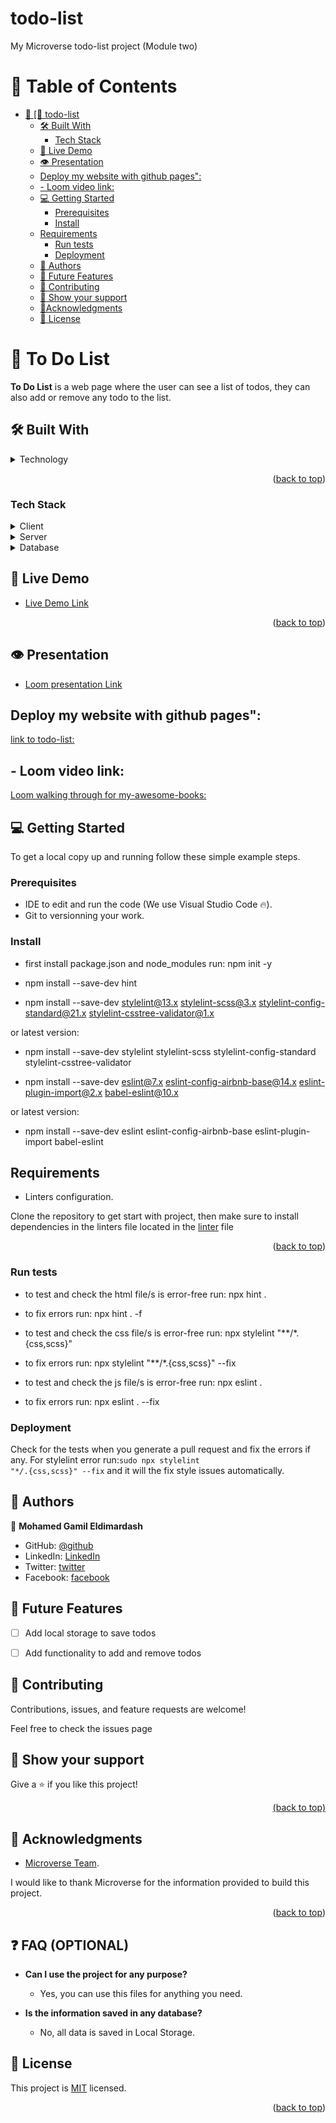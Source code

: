 # todo-list

<p id="readme-top">My Microverse todo-list
 project (Module two)</p>

<!-- TABLE OF CONTENTS -->

# 📗 Table of Contents

- [📖 \[🎯 todo-list ](#-todo-list)
  - [🛠 Built With ](#-built-with-)
    - [Tech Stack ](#tech-stack-)
  - [🚀 Live Demo ](#-live-demo-)
  - [👁 Presentation ](#-presentation-)
  - [Deploy my website with github pages":](#deploy-my-website-with-github-pages)
  - [- Loom video link:](#-loom-video-link)
  - [💻 Getting Started ](#-getting-started-)
    - [Prerequisites](#prerequisites)
    - [Install](#install)
  - [Requirements](#requirements)
    - [Run tests](#run-tests)
    - [Deployment](#deployment)
  - [👥 Authors ](#-authors-)
  - [🔭 Future Features ](#-future-features-)
  - [🤝 Contributing ](#-contributing-)
  - [👋 Show your support ](#show-your-support)
  - [🔭Acknowledgments ](#acknowledgments-)
  - [📝 License ](#license)

<!-- PROJECT DESCRIPTION -->

# 📖 To Do List <a name="about-project"></a>

**To Do List** is a web page where the user can see a list of todos, they can also add or remove any todo to the list.


## 🛠 Built With <a name="built-with"></a>

<details>
  <summary>Technology</summary>
  <ul>
    <li>HTML</li>
    <li>CSS</li>
    <li>Javascript</li>
    <li>Webpack</li>
    <li>Linters (Lighthouse, Webhint, Stylelint, Eslint)</li>
    <li>Git/GitHub work-flow </li>
  </ul>
</details>

<p align="right">(<a href="#readme-top">back to top</a>)</p>

### Tech Stack <a name="tech-stack"></a>

<details>
  <summary>Client</summary>
  <ul>
    <li><a href="https://www.javascript.com/">JavaScript</a></li>
  </ul>
  <ul>
    <li><a href="https://html.com/">Html</a></li>
  </ul>
  <ul>
    <li><a href="hhttps://www.w3schools.com/css/">CSS</a></li>
  </ul>
</details>

<details>
  <summary>Server</summary>
  <ul>
    <li><a href="#">N/A</a></li>
  </ul>
</details>

<details>
<summary>Database</summary>
  <ul>
    <li><a href="https://developer.mozilla.org/en-US/docs/Web/API/Window/localStorage">LocalStorage</a></li>
  </ul>
</details>

## 🚀 Live Demo <a name="live-demo"></a>

- [Live Demo Link](https://mmggyy66.github.io/todo-list/)

<p align="right">(<a href="#readme-top">back to top</a>)</p>

## 👁 Presentation <a name="presentation"></a>

- [Loom presentation Link]()



## Deploy my website with github pages":

[link to todo-list: ](https://mmggyy66.github.io/todo-list/)

## - Loom video link:

[Loom walking through for my-awesome-books: ]()

## 💻 Getting Started <a name="getting-started"></a>

To get a local copy up and running follow these simple example steps.

### Prerequisites

- IDE to edit and run the code (We use Visual Studio Code 🔥).
- Git to versionning your work.

### Install
- first install package.json and node_modules run: 
npm init -y

- npm install --save-dev hint

- npm install --save-dev stylelint@13.x stylelint-scss@3.x stylelint-config-standard@21.x stylelint-csstree-validator@1.x

or latest version:
- npm install --save-dev stylelint stylelint-scss stylelint-config-standard stylelint-csstree-validator

- npm install --save-dev eslint@7.x eslint-config-airbnb-base@14.x eslint-plugin-import@2.x babel-eslint@10.x

or latest version:
- npm install --save-dev eslint  eslint-config-airbnb-base  eslint-plugin-import  babel-eslint

## Requirements

- Linters configuration.

Clone the repository to get start with project, then make sure to install dependencies in the linters file located in the [linter](https://github.com/Bateyjosue/linters-html-css/blob/main/.github/workflows/linters.yml) file

<p align="right">(<a href="#readme-top">back to top</a>)</p>

### Run tests

- to test and check the html file/s is error-free run: 
npx hint . 

- to fix errors run:
npx hint . -f

- to test and check the css file/s is error-free run: 
npx stylelint "**/*.{css,scss}"
- to fix errors run:
npx stylelint "**/*.{css,scss}" --fix

- to test and check the js file/s is error-free run: 
npx eslint .

- to fix errors run:
npx eslint . --fix

### Deployment

Check for the tests when you generate a pull request and fix the errors if any.
For stylelint error run:<code>sudo npx stylelint "\*_/_.{css,scss}" --fix</code> and it will the fix style issues automatically.

<!-- AUTHORS -->

## 👥 Authors <a name="authors"></a>

👤 **Mohamed Gamil Eldimardash**

- GitHub: [@github](https://github.com/MMGGYY66)
- LinkedIn: [LinkedIn](https://www.linkedin.com/in/mohamed-eldimardash-0023a3b5/)
- Twitter: [twitter](https://twitter.com/MOHAMEDELDIMARd)
- Facebook: [facebook](https://www.facebook.com/MOHAMED.ELDIMARDASH/)

<!-- FUTURE FEATURES -->

## 🔭 Future Features <a name="future-features"></a>

- [ ] Add local storage to save todos
- [ ] Add functionality to add and remove todos


  <!-- CONTRIBUTING -->
## 🤝 Contributing <a name="contributing"></a>

Contributions, issues, and feature requests are welcome!

Feel free to check the issues page


<!-- SUPPORT -->

## 👋 Show your support <a name="support"></a>

Give a ⭐️ if you like this project!

<p align="right"><a href="#readme-top">(back to top)</a></p>

<!-- ACKNOWLEDGEMENTS -->

## 🙏 Acknowledgments <a name="acknowledgements"></a>
- [Microverse Team](https://www.microverse.org/).

I would like to thank Microverse for the information provided to build this project.

<p align="right">(<a href="#readme-top">back to top</a>)</p>

<!-- FAQ (optional) -->

## ❓ FAQ (OPTIONAL) <a name="faq"></a>

- **Can I use the project for any purpose?**

  - Yes, you can use this files for anything you need.

- **Is the information saved in any database?**

  - No, all data is saved in Local Storage.


## 📝 License <a name="license"></a>

This project is [MIT](https://github.com/microverseinc/readme-template/blob/master/MIT.md) licensed.

<p align="right">(<a href="#readme-top">back to top</a>)</p>
